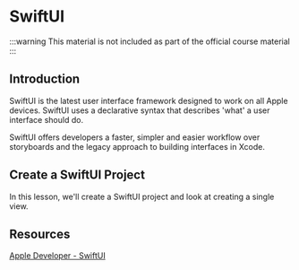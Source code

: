 # SwiftUI

:::warning
This material is not included as part of the official course material
:::

## Introduction

SwiftUI is the latest user interface framework designed to work on all Apple devices.  SwiftUI uses a declarative syntax that describes 'what' a user interface should do.

SwiftUI offers developers a faster, simpler and easier workflow over storyboards and the legacy approach to building interfaces in Xcode.

## Create a SwiftUI Project

In this lesson, we'll create a SwiftUI project and look at creating a single view.

## Resources

[Apple Developer - SwiftUI](https://developer.apple.com/documentation/swiftui/)